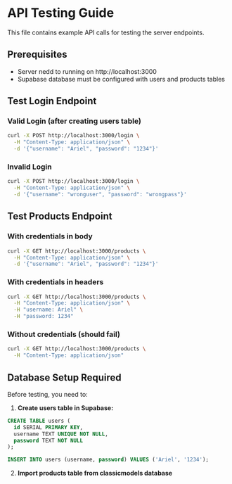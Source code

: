 # API Testing Guide

This file contains example API calls for testing the server endpoints.

## Prerequisites
- Server nedd to running on http://localhost:3000
- Supabase database must be configured with users and products tables

## Test Login Endpoint

### Valid Login (after creating users table)
```bash
curl -X POST http://localhost:3000/login \
  -H "Content-Type: application/json" \
  -d '{"username": "Ariel", "password": "1234"}'
```

### Invalid Login
```bash
curl -X POST http://localhost:3000/login \
  -H "Content-Type: application/json" \
  -d '{"username": "wronguser", "password": "wrongpass"}'
```

## Test Products Endpoint

### With credentials in body
```bash
curl -X GET http://localhost:3000/products \
  -H "Content-Type: application/json" \
  -d '{"username": "Ariel", "password": "1234"}'
```

### With credentials in headers
```bash
curl -X GET http://localhost:3000/products \
  -H "Content-Type: application/json" \
  -H "username: Ariel" \
  -H "password: 1234"
```

### Without credentials (should fail)
```bash
curl -X GET http://localhost:3000/products \
  -H "Content-Type: application/json"
```

## Database Setup Required

Before testing, you need to:

1. **Create users table in Supabase:**
```sql
CREATE TABLE users (
  id SERIAL PRIMARY KEY,
  username TEXT UNIQUE NOT NULL,
  password TEXT NOT NULL
);

INSERT INTO users (username, password) VALUES ('Ariel', '1234');
```

2. **Import products table from classicmodels database**
